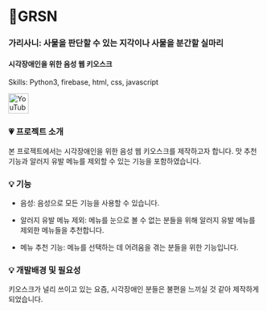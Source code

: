 # :star2:GRSN

###  가리사니: 사물을 판단할 수 있는 지각이나 사물을 분간할 실마리
#### 시각장애인을 위한 음성 웹 키오스크

Skills: Python3, firebase, html, css, javascript


[<img src='https://cdn.jsdelivr.net/npm/simple-icons@3.0.1/icons/youtube.svg' alt='YouTube' height='40'>](https://www.youtube.com/watch?v=rMj9pBbGmzw&t=50s)  

### :heartpulse: 프로젝트 소개
본 프로젝트에서는 시각장애인을 위한 음성 웹 키오스크를 제작하고자 합니다. 맛 추천 기능과 알러지 유발 메뉴를 제외할 수 있는 기능을 포함하였습니다.

### :bulb: 기능 
- 음성: 음성으로 모든 기능을 사용할 수 있습니다.

- 알러지 유발 메뉴 제외: 메뉴를 눈으로 볼 수 없는 분들을 위해 알러지 유발 메뉴를 제외한 메뉴들을 추천합니다.

- 메뉴 추천 기능: 메뉴를 선택하는 데 어려움을 겪는 분들을 위한 기능입니다.

### :bulb: 개발배경 및 필요성
키오스크가 널리 쓰이고 있는 요즘, 시각장애인 분들은 불편을 느끼실 것 같아 제작하게 되었습니다.

